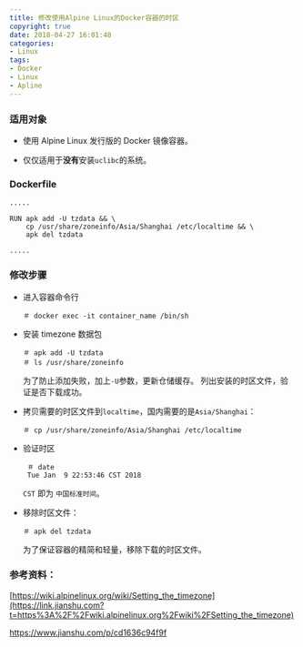 ```yaml
---
title: 修改使用Alpine Linux的Docker容器的时区
copyright: true
date: 2018-04-27 16:01:48
categories:
- Linux
tags:
- Docker
- Linux
- Apline
---
```


### 适用对象

- 使用 Alpine Linux 发行版的 Docker 镜像容器。

- 仅仅适用于**没有**安装`uclibc`的系统。
  <!--more-->

### Dockerfile

```
.....

RUN apk add -U tzdata && \
    cp /usr/share/zoneinfo/Asia/Shanghai /etc/localtime && \
    apk del tzdata

.....
```



### 修改步骤

- 进入容器命令行

  ```
  ＃ docker exec -it container_name /bin/sh
  ```

- 安装 timezone 数据包

  ```
  ＃ apk add -U tzdata
  ＃ ls /usr/share/zoneinfo
  ```

  为了防止添加失败，加上`-U`参数，更新仓储缓存。
  列出安装的时区文件，验证是否下载成功。

- 拷贝需要的时区文件到`localtime`，国内需要的是`Asia/Shanghai`：

  ```
  ＃ cp /usr/share/zoneinfo/Asia/Shanghai /etc/localtime
  ```

- 验证时区

  ```
   ＃ date
   Tue Jan  9 22:53:46 CST 2018
  ```

  `CST` 即为 `中国标准时间`。

- 移除时区文件：

  ```
  ＃ apk del tzdata
  ```

  为了保证容器的精简和轻量，移除下载的时区文件。

### 参考资料：

[https://wiki.alpinelinux.org/wiki/Setting_the_timezone](https://link.jianshu.com?t=https%3A%2F%2Fwiki.alpinelinux.org%2Fwiki%2FSetting_the_timezone)

https://www.jianshu.com/p/cd1636c94f9f

